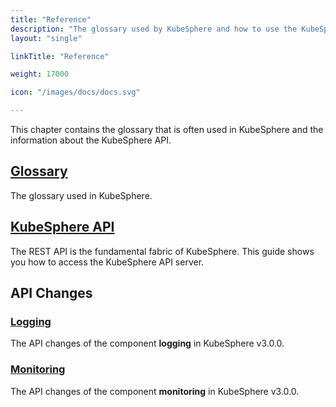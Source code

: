 ```yaml
---
title: "Reference"
description: "The glossary used by KubeSphere and how to use the KubeSphere API to build your own application"
layout: "single"

linkTitle: "Reference"

weight: 17000

icon: "/images/docs/docs.svg"

---
```


This chapter contains the glossary that is often used in KubeSphere and the information about the KubeSphere API.

## [Glossary](../api-reference/glossary/)

The glossary used in KubeSphere.

## [KubeSphere API](../api-reference/api-docs)

The REST API is the fundamental fabric of KubeSphere. This guide shows you how to access the KubeSphere API server.

## API Changes

### [Logging](../api-reference/api-changes/logging/)

The API changes of the component **logging** in KubeSphere v3.0.0.

### [Monitoring](../api-reference/api-changes/monitoring/)

The API changes of the component **monitoring** in KubeSphere v3.0.0.
